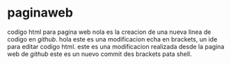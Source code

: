 # paginaweb
codigo html para pagina web
nola es la creacion de una nueva linea de codigo en _github_.
hola este es una modificacion echa en brackets, un ide para editar codigo html.
este es una modificacion realizada desde la pagina web de _github_
este es un nuevo commit des brackets pata shell.
